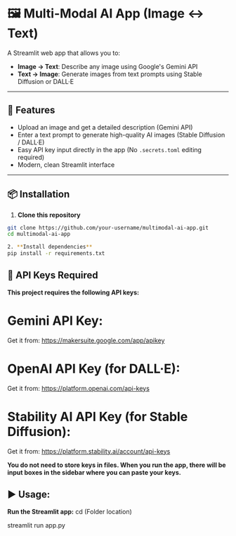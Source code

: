 # 🖼️ Multi-Modal AI App (Image ↔ Text)

A Streamlit web app that allows you to:
- **Image → Text**: Describe any image using Google's Gemini API  
- **Text → Image**: Generate images from text prompts using Stable Diffusion or DALL·E  

---

## 🚀 Features
- Upload an image and get a detailed description (Gemini API)
- Enter a text prompt to generate high-quality AI images (Stable Diffusion / DALL·E)
- Easy API key input directly in the app (No `.secrets.toml` editing required)
- Modern, clean Streamlit interface

---

## 📦 Installation

1. **Clone this repository**
```bash
git clone https://github.com/your-username/multimodal-ai-app.git
cd multimodal-ai-app

2. **Install dependencies**
pip install -r requirements.txt
```

## 🔑 API Keys Required

**This project requires the following API keys:**

# Gemini API Key:

Get it from: https://makersuite.google.com/app/apikey

# OpenAI API Key (for DALL·E):

Get it from: https://platform.openai.com/api-keys

# Stability AI API Key (for Stable Diffusion):

Get it from: https://platform.stability.ai/account/api-keys

**You do not need to store keys in files. When you run the app, there will be input boxes in the sidebar where you can paste your keys.**

## ▶️ Usage:
**Run the Streamlit app:**
cd (Folder location)

streamlit run app.py
